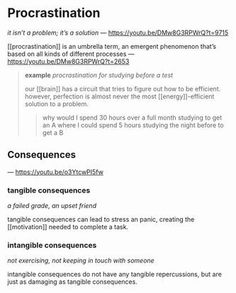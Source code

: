 # Procrastination

_it isn’t a problem; it’s a solution_ &mdash; <https://youtu.be/DMw8G3RPWrQ?t=9715>

[[procrastination]] is an umbrella term, an emergent phenomenon that’s based on all kinds of different processes &mdash; <https://youtu.be/DMw8G3RPWrQ?t=2653>

> **example** _procrastination for studying before a test_
>
> our [[brain]] has a circuit that tries to figure out how to be efficient. however, perfection is almost never the most [[energy]]-efficient solution to a problem.
>
> > why would I spend 30 hours over a full month studying to get an A where I could spend 5 hours studying the night before to get a B

## Consequences

&mdash; <https://youtu.be/o3YtcwPI5fw>

### tangible consequences

_a failed grade, an upset friend_

tangible consequences can lead to stress an panic, creating the [[motivation]] needed to complete a task.

### intangible consequences

_not exercising, not keeping in touch with someone_

intangible consequences do not have any tangible repercussions, but are just as damaging as tangible consequences.

